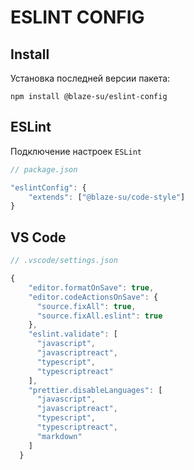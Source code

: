 # ESLINT CONFIG

## Install 

Установка последней версии пакета:
```
npm install @blaze-su/eslint-config
```

## ESLint

Подключение настроек `ESLint`

```js
// package.json

"eslintConfig": {
    "extends": ["@blaze-su/code-style"]
}
```

## VS Code
```js
// .vscode/settings.json

{
    "editor.formatOnSave": true,
    "editor.codeActionsOnSave": {
      "source.fixAll": true,
      "source.fixAll.eslint": true
    },
    "eslint.validate": [
      "javascript",
      "javascriptreact",
      "typescript",
      "typescriptreact"
    ],
    "prettier.disableLanguages": [
      "javascript",
      "javascriptreact",
      "typescript",
      "typescriptreact",
      "markdown"
    ]
  }
```

##